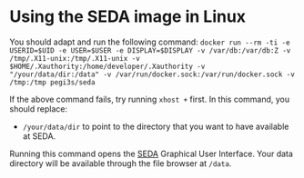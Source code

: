 # Using the SEDA image in Linux

You should adapt and run the following command: `docker run --rm -ti -e USERID=$UID -e USER=$USER -e DISPLAY=$DISPLAY -v /var/db:/var/db:Z -v /tmp/.X11-unix:/tmp/.X11-unix -v $HOME/.Xauthority:/home/developer/.Xauthority -v "/your/data/dir:/data" -v /var/run/docker.sock:/var/run/docker.sock -v /tmp:/tmp pegi3s/seda`


If the above command fails, try running `xhost +` first. In this command, you should replace:
- `/your/data/dir` to point to the directory that you want to have available at SEDA.

Running this command opens the [SEDA](http://sing-group.org/seda/) Graphical User Interface. Your data directory will be available through the file browser at `/data`.
